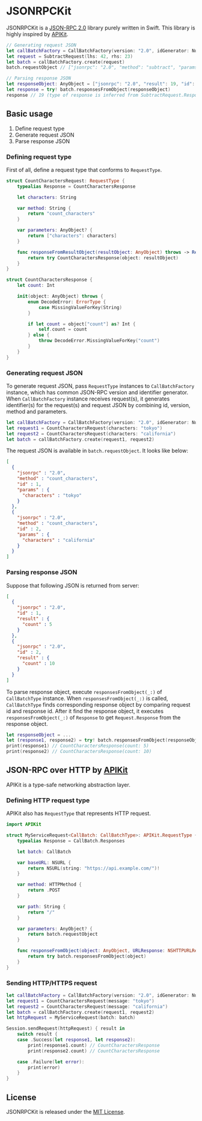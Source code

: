 # JSONRPCKit

JSONRPCKit is a [JSON-RPC 2.0](http://www.jsonrpc.org/specification) library purely written in Swift. This library is highly inspired by [APIKit](https://github.com/ishkawa/APIKit).

```swift
// Generating request JSON
let callBatchFactory = CallBatchFactory(version: "2.0", idGenerator: NumberIdGenerator())
let request = SubtractRequest(lhs: 42, rhs: 23)
let batch = callBatchFactory.create(request)
batch.requestObject // ["jsonrpc": "2.0", "method": "subtract", "params": [42, 23], "id": 1]

// Parsing response JSON
let responseObject: AnyObject = ["jsonrpc": "2.0", "result": 19, "id": 1]
let response = try! batch.responsesFromObject(responseObject)
response // 19 (type of response is inferred from SubtractRequest.Response)
```

## Basic usage

1. Define request type
2. Generate request JSON
3. Parse response JSON

### Defining request type

First of all, define a request type that conforms to `RequestType`.

```swift
struct CountCharactersRequest: RequestType {
    typealias Response = CountCharactersResponse

    let characters: String

    var method: String {
        return "count_characters"
    }

    var parameters: AnyObject? {
        return ["characters": characters]
    }

    func responseFromResultObject(resultObject: AnyObject) throws -> Response {
        return try CountCharactersResponse(object: resultObject)
    }
}

struct CountCharactersResponse {
    let count: Int

    init(object: AnyObject) throws {
        enum DecodeError: ErrorType {
            case MissingValueForKey(String)
        }

        if let count = object["count"] as? Int {
            self.count = count
        } else {
            throw DecodeError.MissingValueForKey("count")
        }
    }
}
```


### Generating request JSON

To generate request JSON, pass `RequestType` instances to `CallBatchFactory` instance, which has common JSON-RPC version and identifier generator.
When `CallBatchFactory` instance receives request(s), it generates identifier(s) for the request(s) and request JSON by combining id, version, method and parameters.

```swift
let callBatchFactory = CallBatchFactory(version: "2.0", idGenerator: NumberIdGenerator())
let request1 = CountCharactersRequest(characters: "tokyo")
let request2 = CountCharactersRequest(characters: "california")
let batch = callBatchFactory.create(request1, request2)
```

The request JSON is available in `batch.requestObject`. It looks like below:

```json
[
  {
    "jsonrpc" : "2.0",
    "method" : "count_characters",
    "id" : 1,
    "params" : {
      "characters" : "tokyo"
    }
  },
  {
    "jsonrpc" : "2.0",
    "method" : "count_characters",
    "id" : 2,
    "params" : {
      "characters" : "california"
    }
  }
]
```


### Parsing response JSON

Suppose that following JSON is returned from server:

```json
[
  {
    "jsonrpc" : "2.0",
    "id" : 1,
    "result" : {
      "count" : 5
    }
  },
  {
    "jsonrpc" : "2.0",
    "id" : 2,
    "result" : {
      "count" : 10
    }
  }
]
```

To parse response object, execute `responsesFromObject(_:)` of `CallBatchType` instance.
When `responsesFromObject(_:)` is called, `CallBatchType` finds corresponding response object by comparing request id and response id.
After it find the response object, it executes `responsesFromObject(_:)` of `Response` to get `Request.Response` from the response object.

```swift
let responseObject = ...
let (response1, response2) = try! batch.responsesFromObject(responseObject)
print(response1) // CountCharactersResponse(count: 5)
print(response2) // CountCharactersResponse(count: 10)
```

## JSON-RPC over HTTP by [APIKit](https://github.com/ishkawa/APIKit)

APIKit is a type-safe networking abstraction layer.

### Defining HTTP request type

APIKit also has `RequestType` that represents HTTP request.

```swift
import APIKit

struct MyServiceRequest<CallBatch: CallBatchType>: APIKit.RequestType {
    typealias Response = CallBatch.Responses

    let batch: CallBatch

    var baseURL: NSURL {
        return NSURL(string: "https://api.example.com/")!
    }

    var method: HTTPMethod {
        return .POST
    }

    var path: String {
        return "/"
    }

    var parameters: AnyObject? {
        return batch.requestObject
    }

    func responseFromObject(object: AnyObject, URLResponse: NSHTTPURLResponse) throws -> Response {
        return try batch.responsesFromObject(object)
    }
}
```

### Sending HTTP/HTTPS request

```swift
let callBatchFactory = CallBatchFactory(version: "2.0", idGenerator: NumberIdGenerator())
let request1 = CountCharactersRequest(message: "tokyo")
let request2 = CountCharactersRequest(message: "california")
let batch = callBatchFactory.create(request1, request2)
let httpRequest = MyServiceRequest(batch: batch)

Session.sendRequest(httpRequest) { result in
    switch result {
    case .Success(let response1, let response2):
        print(response1.count) // CountCharactersResponse
        print(response2.count) // CountCharactersResponse

    case .Failure(let error):
        print(error)
    }
}
```


## License

JSONRPCKit is released under the [MIT License](LICENSE.md).
